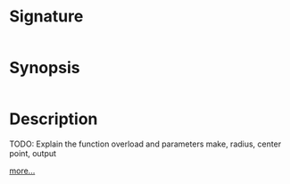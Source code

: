 # Signature
```vikid-signature
```

# Synopsis
```vikid-synopsis
```

# Description
TODO: Explain the function overload and parameters make, radius, center point, output

[more...](https://en.wikipedia.org/wiki/Circle)